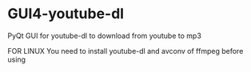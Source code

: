 # GUI4-youtube-dl
PyQt GUI for youtube-dl to download from youtube to mp3


FOR LINUX
You need to install youtube-dl and avconv of ffmpeg before using 

